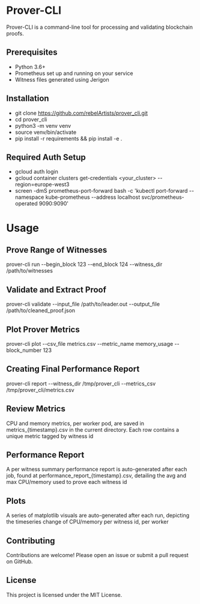# Prover-CLI

Prover-CLI is a command-line tool for processing and validating blockchain proofs.


## Prerequisites

- Python 3.6+
- Prometheus set up and running on your service
- Witness files generated using Jerigon


## Installation

- git clone https://github.com/rebelArtists/prover_cli.git
- cd prover_cli
- python3 -m venv venv
- source venv/bin/activate
- pip install -r requirements && pip install -e .


## Required Auth Setup

- gcloud auth login
- gcloud container clusters get-credentials <your_cluster> --region=europe-west3
- screen -dmS prometheus-port-forward bash -c 'kubectl port-forward --namespace kube-prometheus --address localhost svc/prometheus-operated 9090:9090'


# Usage

## Prove Range of Witnesses

prover-cli run --begin_block 123 --end_block 124 --witness_dir /path/to/witnesses


## Validate and Extract Proof

prover-cli validate --input_file /path/to/leader.out --output_file /path/to/cleaned_proof.json


## Plot Prover Metrics

prover-cli plot --csv_file metrics.csv --metric_name memory_usage --block_number 123


## Creating Final Performance Report

prover-cli report --witness_dir /tmp/prover_cli --metrics_csv /tmp/prover_cli/metrics.csv


## Review Metrics
CPU and memory metrics, per worker pod, are saved in metrics_{timestamp}.csv in the current directory. Each row contains a unique metric tagged by witness id

## Performance Report
A per witness summary performance report is auto-generated after each job, found at performance_report_{timestamp}.csv, detailing the avg and max CPU/memory used to prove each witness id

## Plots
A series of matplotlib visuals are auto-generated after each run, depicting the timeseries change of 
CPU/memory per witness id, per worker

## Contributing
Contributions are welcome! Please open an issue or submit a pull request on GitHub.


## License
This project is licensed under the MIT License.

